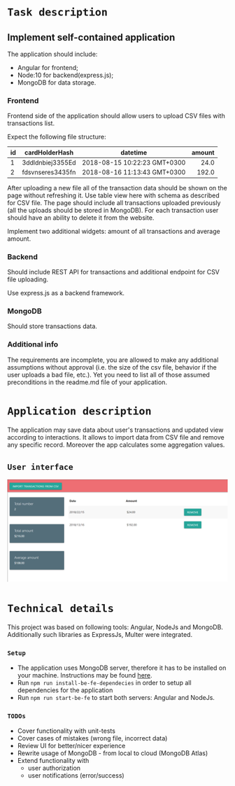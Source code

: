 # `Task description`

## Implement self-contained application
The application should include:
- Angular for frontend;
- Node:10 for backend(express.js);
- MongoDB for data storage.

### Frontend
Frontend side of the application should allow users to upload CSV files with transactions list.

Expect the following file structure:

| id        | cardHolderHash | datetime | amount |
| --------- | -------------- | -------- | -----: |
| 1   | 3ddldnbiej3355Ed | 2018-08-15 10:22:23 GMT+0300 | 24.0 |
| 2   | fdsvnseres3435fn | 2018-08-16 11:13:43 GMT+0300 | 192.0 |

After uploading a new file all of the transaction data should be shown on the page without refreshing it. Use table view here with schema as described for CSV file.
The page should include all transactions uploaded previously (all the uploads should be stored in MongoDB).
For each transaction user should have an ability to delete it from the website.


Implement two additional widgets: amount of all transactions and average amount.

### Backend
Should include REST API for transactions and additional endpoint for CSV file uploading.

Use express.js as a backend framework.

### MongoDB
Should store transactions data.

### Additional info
The requirements are incomplete, you are allowed to make any additional assumptions without approval (i.e. the size of the csv file, behavior if the user uploads a bad file, etc.). Yet you need to list all of those assumed preconditions in the readme.md file of your application.


# `Application description`
The application may save data about user's transactions and updated view according to interactions. It allows to import data from CSV file and remove any specific record. Moreover the app calculates some aggregation values.

## `User interface`
![](app-screenshot.PNG)

# `Technical details`
This project was based on following tools: Angular, NodeJs and MongoDB. Additionally such libraries as ExpressJs, Multer were integrated.

### `Setup`
+ The application uses MongoDB server, therefore it has to be installed on your machine. Instructions may be found [here](https://docs.mongodb.com/manual/installation/).
+ Run `npm run install-be-fe-dependecies` in order to setup all dependencies for the application
+ Run `npm run start-be-fe` to start both servers: Angular and NodeJs.

### `TODOs`
+ Cover functionality with unit-tests
+ Cover cases of mistakes (wrong file, incorrect data)
+ Review UI for better/nicer experience
+ Rewrite usage of MongoDB - from local to cloud (MongoDB Atlas)
+ Extend functionality with 
    - user authorization
    - user notifications (error/success)

